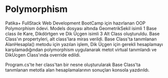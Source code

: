 # Polymorphism

Patika+ FullStack Web Development BootCamp için hazırlanan OOP Polymorphism ödevi. 
Models dosyası altında GeometrikSekil isimli 1 Base class ile Kare, Dikdörtgen ve Dik Üçgen isimli 3 Alt Class oluşturuldu. Base Class'ın propertyleri, alt class'lara miras verildi. 
Base Class'ta tanımlanan AlanHesapla() metodu için yazılan işlem, Dik Üçgen için gerekli hesaplamayı karşılamadığından polymorphism uygulanarak metot virtual tanımlandı ve DikUcgen Class'ında override edildi. 

Program.cs'te her class'tan bir nesne oluşturularak Base Class'ta tanımlanan metotla alan hesaplamalarının sonuçları konsola yazdırıldı. 
